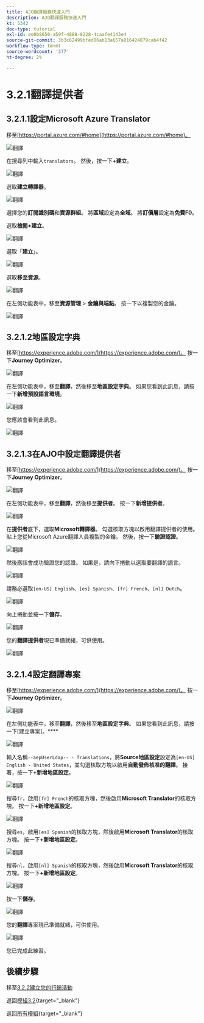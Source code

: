 ```yaml
---
title: AJO翻譯服務快速入門
description: AJO翻譯服務快速入門
kt: 5342
doc-type: tutorial
exl-id: ee0b8650-a59f-4888-8228-4caafe4143e4
source-git-commit: 3b3c62499bfed86ab13a657a816424879cab4f42
workflow-type: tm+mt
source-wordcount: '377'
ht-degree: 2%

---
```


# 3.2.1翻譯提供者

## 3.2.1.1設定Microsoft Azure Translator

移至[https://portal.azure.com/#home](https://portal.azure.com/#home)。

![翻譯](./images/transl1.png)

在搜尋列中輸入`translators`。 然後，按一下&#x200B;**+建立**。

![翻譯](./images/transl2.png)

選取&#x200B;**建立轉譯器**。

![翻譯](./images/transl3.png)

選擇您的&#x200B;**訂閱識別碼**&#x200B;和&#x200B;**資源群組**。
將**區域**&#x200B;設定為&#x200B;**全域**。
將**訂價層**&#x200B;設定為&#x200B;**免費F0**。

選取&#x200B;**檢閱+建立**。

![翻譯](./images/transl4.png)

選取「**建立**」。

![翻譯](./images/transl5.png)

選取&#x200B;**移至資源**。

![翻譯](./images/transl6.png)

在左側功能表中，移至&#x200B;**資源管理** > **金鑰與端點**。 按一下以複製您的金鑰。

![翻譯](./images/transl7.png)

## 3.2.1.2地區設定字典

移至[https://experience.adobe.com/](https://experience.adobe.com/)。 按一下&#x200B;**Journey Optimizer**。

![翻譯](./images/ajolp1.png)

在左側功能表中，移至&#x200B;**翻譯**，然後移至&#x200B;**地區設定字典**。 如果您看到此訊息，請按一下&#x200B;**新增預設語言環境**。

![翻譯](./images/locale1.png)

您應該會看到此訊息。

![翻譯](./images/locale2.png)

## 3.2.1.3在AJO中設定翻譯提供者

移至[https://experience.adobe.com/](https://experience.adobe.com/)。 按一下&#x200B;**Journey Optimizer**。

![翻譯](./images/ajolp1.png)

在左側功能表中，移至&#x200B;**翻譯**，然後移至&#x200B;**提供者**。 按一下&#x200B;**新增提供者**。

![翻譯](./images/transl8.png)

在&#x200B;**提供者**&#x200B;底下，選取&#x200B;**Microsoft轉譯器**。 勾選核取方塊以啟用翻譯提供者的使用。 貼上您從Microsoft Azure翻譯人員複製的金鑰。 然後，按一下&#x200B;**驗證認證**。

![翻譯](./images/transl9.png)

然後應該會成功驗證您的認證。 如果是，請向下捲動以選取要翻譯的語言。

![翻譯](./images/transl10.png)

請務必選取`[en-US] English`、`[es] Spanish`、`[fr] French`、`[nl] Dutch`。

![翻譯](./images/transl11.png)

向上捲動並按一下&#x200B;**儲存**。

![翻譯](./images/transl12.png)

您的&#x200B;**翻譯提供者**&#x200B;現已準備就緒，可供使用。

![翻譯](./images/transl13.png)

## 3.2.1.4設定翻譯專案

移至[https://experience.adobe.com/](https://experience.adobe.com/)。 按一下&#x200B;**Journey Optimizer**。

![翻譯](./images/ajolp1.png)

在左側功能表中，移至&#x200B;**翻譯**，然後移至&#x200B;**地區設定字典**。 如果您看到此訊息，請按一下[建立專案]。****

![翻譯](./images/ajoprovider1.png)

輸入名稱`--aepUserLdap-- - Translations`，將&#x200B;**Source地區設定**&#x200B;設定為`[en-US] English - United States`，並勾選核取方塊以啟用&#x200B;**自動發佈核准的翻譯**。 接著，按一下&#x200B;**+新增地區設定**。

![翻譯](./images/ajoprovider1a.png)

搜尋`fr`，啟用`[fr] French`的核取方塊，然後啟用&#x200B;**Microsoft Translator**&#x200B;的核取方塊。 按一下&#x200B;**+新增地區設定**。

![翻譯](./images/ajoprovider2.png)

搜尋`es`，啟用`[es] Spanish`的核取方塊，然後啟用&#x200B;**Microsoft Translator**&#x200B;的核取方塊。 按一下&#x200B;**+新增地區設定**。

![翻譯](./images/ajoprovider3.png)

搜尋`nl`，啟用`[nl] Spanish`的核取方塊，然後啟用&#x200B;**Microsoft Translator**&#x200B;的核取方塊。 按一下&#x200B;**+新增地區設定**。

![翻譯](./images/ajoprovider6.png)

按一下&#x200B;**儲存**。

![翻譯](./images/ajoprovider8.png)

您的&#x200B;**翻譯**&#x200B;專案現已準備就緒，可供使用。

![翻譯](./images/ajoprovider9.png)

您已完成此練習。

## 後續步驟

移至[3.2.2建立您的行銷活動](./ex2.md)

返回[模組3.2](./ajotranslationsvcs.md){target="_blank"}

返回[所有模組](./../../../overview.md){target="_blank"}
